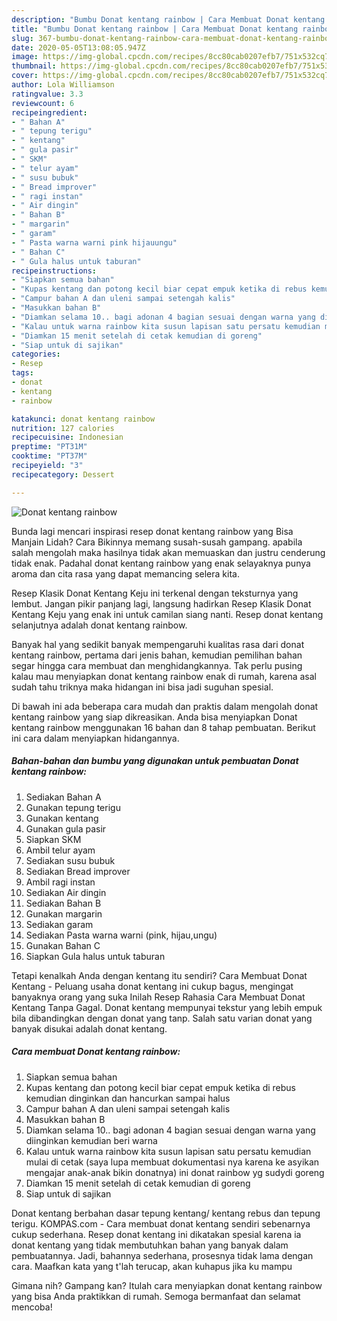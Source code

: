 ```yaml
---
description: "Bumbu Donat kentang rainbow | Cara Membuat Donat kentang rainbow Yang Enak Dan Mudah"
title: "Bumbu Donat kentang rainbow | Cara Membuat Donat kentang rainbow Yang Enak Dan Mudah"
slug: 367-bumbu-donat-kentang-rainbow-cara-membuat-donat-kentang-rainbow-yang-enak-dan-mudah
date: 2020-05-05T13:08:05.947Z
image: https://img-global.cpcdn.com/recipes/8cc80cab0207efb7/751x532cq70/donat-kentang-rainbow-foto-resep-utama.jpg
thumbnail: https://img-global.cpcdn.com/recipes/8cc80cab0207efb7/751x532cq70/donat-kentang-rainbow-foto-resep-utama.jpg
cover: https://img-global.cpcdn.com/recipes/8cc80cab0207efb7/751x532cq70/donat-kentang-rainbow-foto-resep-utama.jpg
author: Lola Williamson
ratingvalue: 3.3
reviewcount: 6
recipeingredient:
- " Bahan A"
- " tepung terigu"
- " kentang"
- " gula pasir"
- " SKM"
- " telur ayam"
- " susu bubuk"
- " Bread improver"
- " ragi instan"
- " Air dingin"
- " Bahan B"
- " margarin"
- " garam"
- " Pasta warna warni pink hijauungu"
- " Bahan C"
- " Gula halus untuk taburan"
recipeinstructions:
- "Siapkan semua bahan"
- "Kupas kentang dan potong kecil biar cepat empuk ketika di rebus kemudian dinginkan dan hancurkan sampai halus"
- "Campur bahan A dan uleni sampai setengah kalis"
- "Masukkan bahan B"
- "Diamkan selama 10.. bagi adonan 4 bagian sesuai dengan warna yang diinginkan kemudian beri warna"
- "Kalau untuk warna rainbow kita susun lapisan satu persatu kemudian mulai di cetak (saya lupa membuat dokumentasi nya karena ke asyikan mengajar anak-anak bikin donatnya) ini donat rainbow yg sudydi goreng"
- "Diamkan 15 menit setelah di cetak kemudian di goreng"
- "Siap untuk di sajikan"
categories:
- Resep
tags:
- donat
- kentang
- rainbow

katakunci: donat kentang rainbow 
nutrition: 127 calories
recipecuisine: Indonesian
preptime: "PT31M"
cooktime: "PT37M"
recipeyield: "3"
recipecategory: Dessert

---
```



![Donat kentang rainbow](https://img-global.cpcdn.com/recipes/8cc80cab0207efb7/751x532cq70/donat-kentang-rainbow-foto-resep-utama.jpg)

Bunda lagi mencari inspirasi resep donat kentang rainbow yang Bisa Manjain Lidah? Cara Bikinnya memang susah-susah gampang. apabila salah mengolah maka hasilnya tidak akan memuaskan dan justru cenderung tidak enak. Padahal donat kentang rainbow yang enak selayaknya punya aroma dan cita rasa yang dapat memancing selera kita.

Resep Klasik Donat Kentang Keju ini terkenal dengan teksturnya yang lembut. Jangan pikir panjang lagi, langsung hadirkan Resep Klasik Donat Kentang Keju yang enak ini untuk camilan siang nanti. Resep donat kentang selanjutnya adalah donat kentang rainbow.

Banyak hal yang sedikit banyak mempengaruhi kualitas rasa dari donat kentang rainbow, pertama dari jenis bahan, kemudian pemilihan bahan segar hingga cara membuat dan menghidangkannya. Tak perlu pusing kalau mau menyiapkan donat kentang rainbow enak di rumah, karena asal sudah tahu triknya maka hidangan ini bisa jadi suguhan spesial.


Di bawah ini ada beberapa cara mudah dan praktis dalam mengolah donat kentang rainbow yang siap dikreasikan. Anda bisa menyiapkan Donat kentang rainbow menggunakan 16 bahan dan 8 tahap pembuatan. Berikut ini cara dalam menyiapkan hidangannya.

<!--inarticleads1-->

##### Bahan-bahan dan bumbu yang digunakan untuk pembuatan Donat kentang rainbow:

1. Sediakan  Bahan A
1. Gunakan  tepung terigu
1. Gunakan  kentang
1. Gunakan  gula pasir
1. Siapkan  SKM
1. Ambil  telur ayam
1. Sediakan  susu bubuk
1. Sediakan  Bread improver
1. Ambil  ragi instan
1. Sediakan  Air dingin
1. Sediakan  Bahan B
1. Gunakan  margarin
1. Sediakan  garam
1. Sediakan  Pasta warna warni (pink, hijau,ungu)
1. Gunakan  Bahan C
1. Siapkan  Gula halus untuk taburan


Tetapi kenalkah Anda dengan kentang itu sendiri? Cara Membuat Donat Kentang - Peluang usaha donat kentang ini cukup bagus, mengingat banyaknya orang yang suka Inilah Resep Rahasia Cara Membuat Donat Kentang Tanpa Gagal. Donat kentang mempunyai tekstur yang lebih empuk bila dibandingkan dengan donat yang tanp. Salah satu varian donat yang banyak disukai adalah donat kentang. 

<!--inarticleads2-->

##### Cara membuat Donat kentang rainbow:

1. Siapkan semua bahan
1. Kupas kentang dan potong kecil biar cepat empuk ketika di rebus kemudian dinginkan dan hancurkan sampai halus
1. Campur bahan A dan uleni sampai setengah kalis
1. Masukkan bahan B
1. Diamkan selama 10.. bagi adonan 4 bagian sesuai dengan warna yang diinginkan kemudian beri warna
1. Kalau untuk warna rainbow kita susun lapisan satu persatu kemudian mulai di cetak (saya lupa membuat dokumentasi nya karena ke asyikan mengajar anak-anak bikin donatnya) ini donat rainbow yg sudydi goreng
1. Diamkan 15 menit setelah di cetak kemudian di goreng
1. Siap untuk di sajikan


Donat kentang berbahan dasar tepung kentang/ kentang rebus dan tepung terigu. KOMPAS.com - Cara membuat donat kentang sendiri sebenarnya cukup sederhana. Resep donat kentang ini dikatakan spesial karena ia donat kentang yang tidak membutuhkan bahan yang banyak dalam pembuatannya. Jadi, bahannya sederhana, prosesnya tidak lama dengan cara. Maafkan kata yang t&#39;lah terucap, akan kuhapus jika ku mampu 

Gimana nih? Gampang kan? Itulah cara menyiapkan donat kentang rainbow yang bisa Anda praktikkan di rumah. Semoga bermanfaat dan selamat mencoba!
